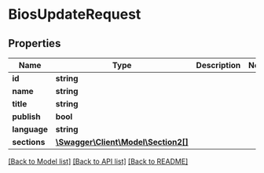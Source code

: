 # BiosUpdateRequest

## Properties
Name | Type | Description | Notes
------------ | ------------- | ------------- | -------------
**id** | **string** |  | 
**name** | **string** |  | 
**title** | **string** |  | 
**publish** | **bool** |  | 
**language** | **string** |  | 
**sections** | [**\Swagger\Client\Model\Section2[]**](Section2.md) |  | 

[[Back to Model list]](../README.md#documentation-for-models) [[Back to API list]](../README.md#documentation-for-api-endpoints) [[Back to README]](../README.md)


